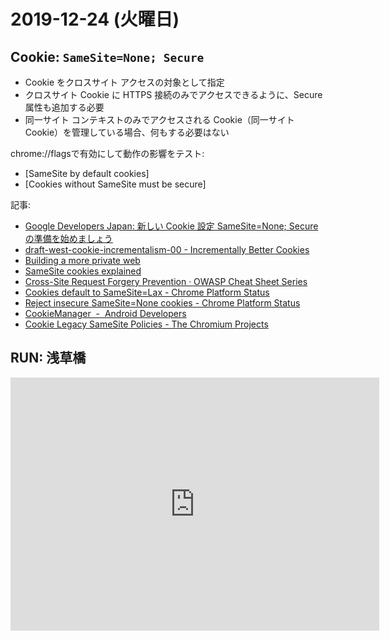 # 2019-12-24 (火曜日)

## Cookie: `SameSite=None; Secure`

- Cookie をクロスサイト アクセスの対象として指定
- クロスサイト Cookie に HTTPS 接続のみでアクセスできるように、Secure 属性も追加する必要
- 同一サイト コンテキストのみでアクセスされる Cookie（同一サイト Cookie）を管理している場合、何もする必要はない

chrome://flagsで有効にして動作の影響をテスト:

- [SameSite by default cookies] 
- [Cookies without SameSite must be secure]  

記事:

- [Google Developers Japan: 新しい Cookie 設定 SameSite=None; Secure の準備を始めましょう](https://developers-jp.googleblog.com/2019/11/cookie-samesitenone-secure.html)
- [draft-west-cookie-incrementalism-00 - Incrementally Better Cookies](https://tools.ietf.org/html/draft-west-cookie-incrementalism-00)
- [Building a more private web](https://www.blog.google/products/chrome/building-a-more-private-web/)
- [SameSite cookies explained](https://web.dev/samesite-cookies-explained/)
- [Cross-Site Request Forgery Prevention  · OWASP Cheat Sheet Series](https://cheatsheetseries.owasp.org/cheatsheets/Cross-Site_Request_Forgery_Prevention_Cheat_Sheet.html)
- [Cookies default to SameSite=Lax - Chrome Platform Status](https://chromestatus.com/feature/5088147346030592)
- [Reject insecure SameSite=None cookies - Chrome Platform Status](https://chromestatus.com/feature/5633521622188032)
- [CookieManager  -  Android Developers](https://developer.android.com/reference/android/webkit/CookieManager)
- [Cookie Legacy SameSite Policies - The Chromium Projects](https://www.chromium.org/administrators/policy-list-3/cookie-legacy-samesite-policies)

## RUN: 浅草橋

<iframe height='405' width='590' frameborder='0' allowtransparency='true' scrolling='no' src='https://www.strava.com/activities/2953665897/embed/c3a596508c0c6feefaaaf16ddcf05b7bf4341b28'></iframe>

